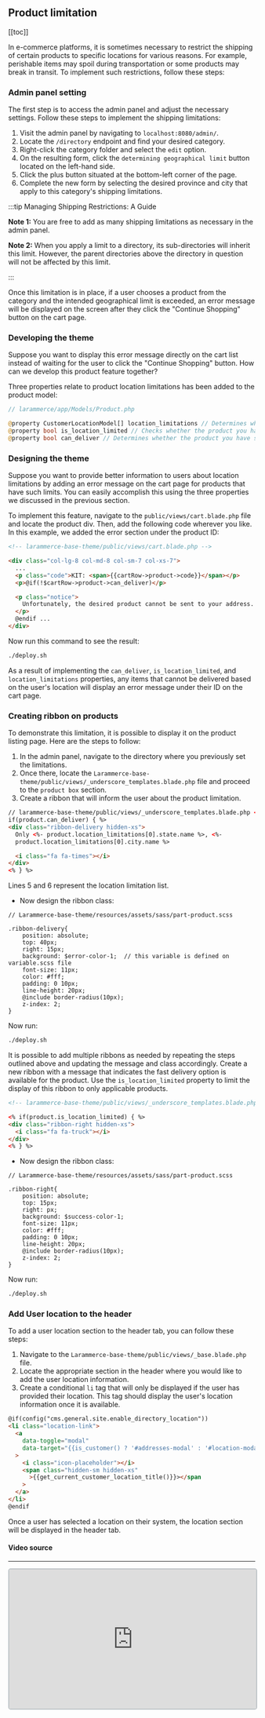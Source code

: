 ## Product limitation

[[toc]]

In e-commerce platforms, it is sometimes necessary to restrict the shipping of certain products to specific locations for various reasons. For example, perishable items may spoil during transportation or some products may break in transit. To implement such restrictions, follow these steps:

### Admin panel setting

The first step is to access the admin panel and adjust the necessary settings. Follow these steps to implement the shipping limitations:

1. Visit the admin panel by navigating to `localhost:8080/admin/`.
2. Locate the `/directory` endpoint and find your desired category.
3. Right-click the category folder and select the `edit` option.
4. On the resulting form, click the `determining geographical limit` button located on the left-hand side.
5. Click the plus button situated at the bottom-left corner of the page.
6. Complete the new form by selecting the desired province and city that apply to this category's shipping limitations.

:::tip Managing Shipping Restrictions: A Guide

**Note 1:** You are free to add as many shipping limitations as necessary in the admin panel.

**Note 2:** When you apply a limit to a directory, its sub-directories will inherit this limit. However, the parent directories above the directory in question will not be affected by this limit.

:::

Once this limitation is in place, if a user chooses a product from the category and the intended geographical limit is exceeded, an error message will be displayed on the screen after they click the "Continue Shopping" button on the cart page.

### Developing the theme

Suppose you want to display this error message directly on the cart list instead of waiting for the user to click the "Continue Shopping" button. How can we develop this product feature together?

Three properties relate to product location limitations has been added to the product model:

```php
// larammerce/app/Models/Product.php

@property CustomerLocationModel[] location_limitations // Determines whether the product you have selected can be delivered to your intended location or not. This property is an array containing at least one object, each with properties "state" and "city".
@property bool is_location_limited // Checks whether the product you have chosen has any location limitations or not.
@property bool can_deliver // Determines whether the product you have selected can be delivered to your intended location or not.

```

### Designing the theme

Suppose you want to provide better information to users about location limitations by adding an error message on the cart page for products that have such limits. You can easily accomplish this using the three properties we discussed in the previous section.

To implement this feature, navigate to the `public/views/cart.blade.php` file and locate the product div. Then, add the following code wherever you like. In this example, we added the error section under the product ID:

```html
<!-- larammerce-base-theme/public/views/cart.blade.php -->

<div class="col-lg-8 col-md-8 col-sm-7 col-xs-7">
  ...
  <p class="code">KIT: <span>{{cartRow->product->code}}</span></p>
  <p>@if(!$cartRow->product->can_deliver)</p>

  <p class="notice">
    Unfortunately, the desired product cannot be sent to your address.
  </p>
  @endif ...
</div>
```

Now run this command to see the result:

```bash
./deploy.sh
```

As a result of implementing the `can_deliver`, `is_location_limited`, and `location_limitations` properties, any items that cannot be delivered based on the user's location will display an error message under their ID on the cart page.

### Creating ribbon on products

To demonstrate this limitation, it is possible to display it on the product listing page.
Here are the steps to follow:

1. In the admin panel, navigate to the directory where you previously set the limitations.
2. Once there, locate the `Larammerce-base-theme/public/views/_underscore_templates.blade.php` file and proceed to the `product box` section.
3. Create a ribbon that will inform the user about the product limitation.

```html
// larammerce-base-theme/public/views/_underscore_templates.blade.php <%
if(product.can_deliver) { %>
<div class="ribbon-delivery hidden-xs">
  Only <%- product.location_limitations[0].state.name %>, <%-
  product.location_limitations[0].city.name %>

  <i class="fa fa-times"></i>
</div>
<% } %>
```

Lines 5 and 6 represent the location limitation list.

- Now design the ribbon class:

```stylus
// Larammerce-base-theme/resources/assets/sass/part-product.scss

.ribbon-delivery{
    position: absolute;
    top: 40px;
    right: 15px;
    background: $error-color-1;  // this variable is defined on variable.scss file
    font-size: 11px;
    color: #fff;
    padding: 0 10px;
    line-height: 20px;
    @include border-radius(10px);
    z-index: 2;
}
```

Now run:

```bash
./deploy.sh
```

It is possible to add multiple ribbons as needed by repeating the steps outlined above and updating the message and class accordingly.
Create a new ribbon with a message that indicates the fast delivery option is available for the product. Use the `is_location_limited` property to limit the display of this ribbon to only applicable products.

```html
<!-- larammerce-base-theme/public/views/_underscore_templates.blade.php !-->

<% if(product.is_location_limited) { %>
<div class="ribbon-right hidden-xs">
  <i class="fa fa-truck"></i>
</div>
<% } %>
```

- Now design the ribbon class:

```stylus
// Larammerce-base-theme/resources/assets/sass/part-product.scss

.ribbon-right{
    position: absolute;
    top: 15px;
    right: px;
    background: $success-color-1;
    font-size: 11px;
    color: #fff;
    padding: 0 10px;
    line-height: 20px;
    @include border-radius(10px);
    z-index: 2;
}
```

Now run:

```bash
./deploy.sh
```

### Add User location to the header

To add a user location section to the header tab, you can follow these steps:

1. Navigate to the `Larammerce-base-theme/public/views/_base.blade.php` file.
2. Locate the appropriate section in the header where you would like to add the user location information.
3. Create a conditional `li` tag that will only be displayed if the user has provided their location. This tag should display the user's location information once it is available.

```html
@if(config("cms.general.site.enable_directory_location"))
<li class="location-link">
  <a
    data-toggle="modal"
    data-target="{{is_customer() ? '#addresses-modal' : '#location-modal' }}"
  >
    <i class="icon-placeholder"></i>
    <span class="hidden-sm hidden-xs"
      >{{get_current_customer_location_title()}}></span
    >
  </a>
</li>
@endif
```

Once a user has selected a location on their system, the location section will be displayed in the header tab.

#### Video source

---

<div style="position:relative; padding-bottom:56.25%; padding-top:0; height:0;">
  <iframe src="https://www.aparat.com/video/video/embed/videohash/XvG5B/vt/frame" frameborder="0" style="position:absolute; top:0; left:0; width:100%; height:100%; border: 2px solid #bdc3c7; border-radius: 5px; opacity: 1;" allowfullscreen="true"></iframe>
</div>
